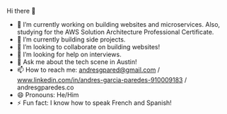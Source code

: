 Hi there 👋



- 🔭 I’m currently working on building websites and microservices. Also, studying for the AWS Solution Architecture Professional Certificate.
- 🌱 I’m currently building side projects.
- 👯 I’m looking to collaborate on building websites!
- 🤔 I’m looking for help on interviews.
- 💬 Ask me about the tech scene in Austin!
- 📫 How to reach me: andresgpared@gmail.com / www.linkedin.com/in/andres-garcia-paredes-910009183  / andresgparedes.co
- 😄 Pronouns: He/Him
- ⚡ Fun fact: I know how to speak French and Spanish!


